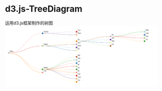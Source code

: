 # d3.js-TreeDiagram
运用d3.js框架制作的树图
![Image text](https://github.com/github1434053206/d3.js-TreeDiagram/blob/master/img-storage/picture.PNG)
